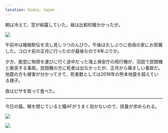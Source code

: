 ```yaml
---
location: Osaka, Japan
---
```


朝は冷えて、窓が結露していた。昼は比較的暖かかったが。

![](https://photos.old.apkas.net/medium/202401/20240102-113135.webp)

午前中は箱根駅伝を流し見しつつのんびり。午後は久しぶりに伯母の家にお邪魔した。コロナ前の正月に行ったのが最後なので4年ぶりか。

夕方、能登に物資を運びに行く途中だった海上保安庁の飛行機が、羽田で民間機と衝突する事故。民間機の方に死者は出なかったが、正月から痛ましい事故だ。地震の方も被害が分かってきて、死者数としては2016年の熊本地震を超えている様子。

夜はピザを取って食べた。

---

今日の猫。眼を閉じていると瞳AFがうまく効かないので、技量が求められる。

![](https://photos.old.apkas.net/medium/202401/20240102-193715.webp)

![](https://photos.old.apkas.net/medium/202401/20240102-222221.webp)
